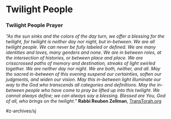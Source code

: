 # Twilight People
### Twilight People Prayer
*“As the sun sinks and the colors of the day turn, we offer a blessing for the twilight,*
*for twilight is neither day nor night, but in-between.*
*We are all twilight people. We can never be fully labeled or defined.*
*We are many identities and loves, many genders and none. We are in between roles, at the intersection of histories, or between place and place.*
*We are crisscrossed paths of memory and destination, streaks of light swirled together. We are neither day nor night.*
*We are both, neither, and all.*
*May the sacred in-between of this evening suspend our certainties, soften our judgments, and*
*widen our vision.*
*May this in-between light illuminate our way to the God who transcends all categories and definitions.*
*May the in-between people who have come to pray be lifted up into this twilight.*
*We cannot always define; we can always say a blessing.*
*Blessed are You, God of all,*
*who brings on the twilight.”*
**Rabbi Reuben Zellman**,  [TransTorah.org](http://transtorah.org/) 

#z-archives/sj